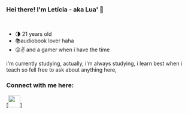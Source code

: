 ### Hei there! I'm Letícia - aka Lua' 🌙
<br />

- 🌗 21 years old 
- 📚audiobook lover haha
- 😗✌️ and a gamer when i have the time

i'm currently studying, actually, i'm always studying,
i learn best when i teach so fell free to ask about anything here,


### Connect with me here:

[<img height="32" width="32" src="https://cdn.jsdelivr.net/npm/simple-icons@v3/icons/twitter.svg" />]